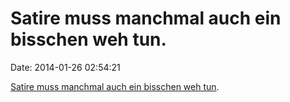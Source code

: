 Satire muss manchmal auch ein bisschen weh tun.
===============================================

Date: 2014-01-26 02:54:21

[Satire muss manchmal auch ein bisschen weh
tun](http://dietagespresse.com/strache-bedankt-sich-bei-allen-300-randalierern/).
